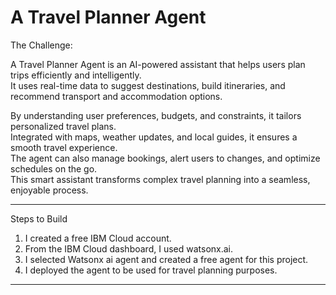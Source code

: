 # A Travel Planner Agent 


The Challenge:

A Travel Planner Agent is an AI-powered assistant that helps users plan trips efficiently and intelligently.  
It uses real-time data to suggest destinations, build itineraries, and recommend transport and accommodation options.

By understanding user preferences, budgets, and constraints, it tailors personalized travel plans.  
Integrated with maps, weather updates, and local guides, it ensures a smooth travel experience.  
The agent can also manage bookings, alert users to changes, and optimize schedules on the go.  
This smart assistant transforms complex travel planning into a seamless, enjoyable process.

---

Steps to Build

1. I created a free IBM Cloud account.
2. From the IBM Cloud dashboard, I used watsonx.ai.
3. I selected Watsonx ai agent and created a free agent for this project.
4. I deployed the agent to be used for travel planning purposes.

---
